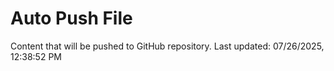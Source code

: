 # Auto Push File

Content that will be pushed to GitHub repository.
Last updated: 07/26/2025, 12:38:52 PM